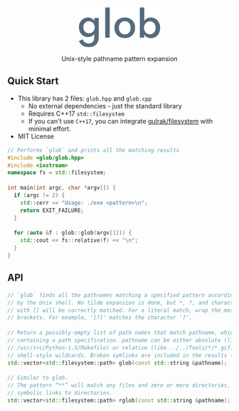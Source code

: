 <p align="center">
  <img height="90" src="img/logo.png"/>  
</p>

<p align="center">
  Unix-style pathname pattern expansion
</p>

## Quick Start

* This library has 2 files: `glob.hpp` and `glob.cpp`
  - No external dependencies - just the standard library
  - Requires C++17 `std::filesystem`
  - If you can't use `C++17`, you can integrate [gulrak/filesystem](https://github.com/gulrak/filesystem) with minimal effort.
* MIT License

```cpp
// Performs `glob` and prints all the matching results
#include <glob/glob.hpp>
#include <iostream>
namespace fs = std::filesystem;

int main(int argc, char *argv[]) {
  if (argc != 2) {
    std::cerr << "Usage: ./exe <pattern>\n";
    return EXIT_FAILURE;
  }

  for (auto &f : glob::glob(argv[1])) {
    std::cout << fs::relative(f) << "\n";
  }
}
```

## API

```cpp
// `glob` finds all the pathnames matching a specified pattern according to the rules used
// by the Unix shell. No tilde expansion is done, but *, ?, and character ranges expressed
// with [] will be correctly matched. For a literal match, wrap the meta-characters in
// brackets. For example, '[?]' matches the character '?'.

// Return a possibly-empty list of path names that match pathname, which must be a string
// containing a path specification. pathname can be either absolute (like
// /usr/src/Python-1.5/Makefile) or relative (like ../../Tools/*/*.gif), and can contain
// shell-style wildcards. Broken symlinks are included in the results (as in the shell).
std::vector<std::filesystem::path> glob(const std::string &pathname);

// Similar to glob.
// The pattern “**” will match any files and zero or more directories, subdirectories and
// symbolic links to directories.
std::vector<std::filesystem::path> rglob(const std::string &pathname);
```
